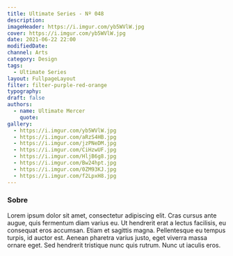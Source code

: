 ```yaml
---
title: Ultimate Series - Nº 048
description:
imageHeader: https://i.imgur.com/yb5WVlW.jpg
cover: https://i.imgur.com/yb5WVlW.jpg
date: 2021-06-22 22:00
modifiedDate:
channel: Arts
category: Design
tags:
  - Ultimate Series
layout: FullpageLayout
filter: filter-purple-red-orange
typography:
draft: false
authors:
  - name: Ultimate Mercer
    quote:
gallery:
  - https://i.imgur.com/yb5WVlW.jpg
  - https://i.imgur.com/aRzS4HB.jpg
  - https://i.imgur.com/jzPNeDM.jpg
  - https://i.imgur.com/CiHzwUF.jpg
  - https://i.imgur.com/HljB6g8.jpg
  - https://i.imgur.com/Bw24hpt.jpg
  - https://i.imgur.com/0ZM93KJ.jpg
  - https://i.imgur.com/f2LpxH8.jpg
---
```


### Sobre

Lorem ipsum dolor sit amet, consectetur adipiscing elit. Cras cursus ante augue, quis fermentum diam varius eu. Ut hendrerit erat a lectus facilisis, eu consequat eros accumsan. Etiam et sagittis magna. Pellentesque eu tempus turpis, id auctor est. Aenean pharetra varius justo, eget viverra massa ornare eget. Sed hendrerit tristique nunc quis rutrum. Nunc ut iaculis eros.

